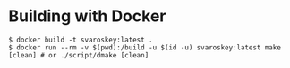 # Building with Docker

```
$ docker build -t svaroskey:latest .
$ docker run --rm -v $(pwd):/build -u $(id -u) svaroskey:latest make [clean] # or ./script/dmake [clean]
```
